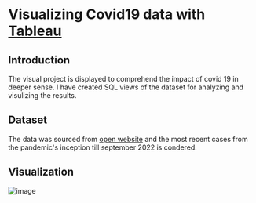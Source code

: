 # Visualizing Covid19 data with [Tableau](https://www.tableau.com/)

## Introduction
The visual project is displayed to comprehend the impact of covid 19 in deeper sense. I have created SQL views of the dataset for analyzing and visulizing the results.

## Dataset
The data was sourced from [open website](https://ourworldindata.org/) and the most recent cases from the pandemic's inception till september 2022 is condered.

## Visualization
![image](https://user-images.githubusercontent.com/41228969/194950747-0339237f-d14a-4601-879c-68b64bfa0e49.png)
